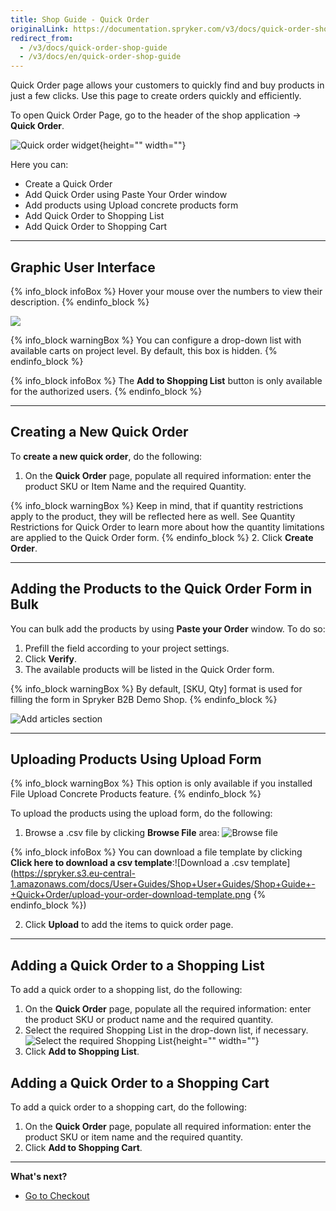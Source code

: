 ```yaml
---
title: Shop Guide - Quick Order
originalLink: https://documentation.spryker.com/v3/docs/quick-order-shop-guide
redirect_from:
  - /v3/docs/quick-order-shop-guide
  - /v3/docs/en/quick-order-shop-guide
---
```



Quick Order page allows your customers to quickly find and buy products in just a few clicks. Use this page to create orders quickly and efficiently.

To open Quick Order Page, go to the header of the shop application → **Quick Order**.

![Quick order widget](https://spryker.s3.eu-central-1.amazonaws.com/docs/User+Guides/Shop+User+Guides/Shop+Guide+-+Quick+Order/quick-order-widget.png){height="" width=""}

Here you can:

* Create a Quick Order
* Add Quick Order using Paste Your Order window
* Add products using Upload concrete products form
* Add Quick Order to Shopping List
* Add Quick Order to Shopping Cart
***
## Graphic User Interface

{% info_block infoBox %}
Hover your mouse over the numbers to view their description.
{% endinfo_block %}
<div class="mapster-container">
            <img class="mapster-image" src="https://spryker.s3.eu-central-1.amazonaws.com/docs/User+Guides/Shop+User+Guides/Shop+Guide+-+Quick+Order/quick-order-ui.png" usemap="#Map" data-mapster-config="" />
<map class="mapster-map" name="Map" id="Map">
                <area alt="" id="id1" href="#" shape="rect" coords="101,117,141,157" data-static-state="false" data-key="id1" data-tool-tip="Use this field to search for specific products. Start typing Product Name or SKU and you will see a drop-down box with the suggested product SKU or name combination." />
                <area alt="" id="id2" href="#" shape="rect" coords="267,67,307,108" data-static-state="false" data-key="id2" data-tool-tip="A base unit used for purchasing." />
                <area alt="" id="id3" href="#" shape="rect" coords="374,75,414,115" data-static-state="false" data-key="id3" data-tool-tip="Field to edit the number of items to be purchased." />
                <area alt="" id="id4" href="#" shape="rect" coords="528,74,569,114" data-static-state="false" data-key="id4" data-tool-tip="Price that is dynamically calculated depending on the number of items." />
                <area alt="" id="id5" href="#" shape="rect" coords="655,112,696,152" data-static-state="false" data-key="id5" data-tool-tip="Removes line." />
                <area alt="" id="id6" href="#" shape="rect" coords="141,596,181,637" data-static-state="false" data-key="id6" data-tool-tip="Adds more input fields to order." />
                <area alt="" id="id7" href="#" shape="rect" coords="369,644,409,685" data-static-state="false" data-key="id7" data-tool-tip="Adds items to cart." />
                <area alt="" id="id8" href="#" shape="rect" coords="369,698,410,737" data-static-state="false" data-key="id8" data-tool-tip="Creates a new order. In the B2B demo shop, this icon is hidden by default." />
                <area alt="" id="id9" href="#" shape="rect" coords="369,751,410,791" data-static-state="false" data-key="id9" data-tool-tip="Adds the items to a shopping list." />
                <area alt="" id="id10" href="#" shape="rect" coords="371,810,411,850" data-static-state="false" data-key="id10" data-tool-tip="Name of the shopping list items will be added to. You can select any existing shopping list from the drop-down list." />
                <area alt="" id="id11" href="#" shape="rect" coords="719,600,757,641" data-static-state="false" data-key="id11" data-tool-tip="Clears quick order page." />
                <area alt="" id="id12" href="#" shape="rect" coords="904,100,945,140" data-static-state="false" data-key="id12" data-tool-tip="The field where you can paste existing order details. To paste an order, enter item # and quantity separated by spaces, semicolons or commas." />
                <area alt="" id="id13" href="#" shape="rect" coords="905,334,945,375" data-static-state="false" data-key="id13" data-tool-tip="This widget allows shopper to upload an order using a CSV file." />
            </map>
        </div>
        
{% info_block warningBox %}
You can configure a drop-down list with available carts on project level. By default, this box is hidden.
{% endinfo_block %}

{% info_block infoBox %}
The **Add to Shopping List** button is only available for the authorized users.
{% endinfo_block %}
***
## Creating a New Quick Order

To **create a new quick order**, do the following:

1. On the **Quick Order** page, populate all required information: enter the product SKU or Item Name and the required Quantity.

{% info_block warningBox %}
Keep in mind, that if quantity restrictions apply to the product, they will be reflected here as well. See Quantity Restrictions for Quick Order to learn more about how the quantity limitations are applied to the Quick Order form.
{% endinfo_block %}
2. Click **Create Order**.
***
## Adding the Products to the Quick Order Form in Bulk

You can bulk add the products by using **Paste your Order** window. To do so:

1. Prefill the field according to your project settings.
2. Click **Verify**.
3. The available products will be listed in the Quick Order form.

{% info_block warningBox %}
By default, [SKU, Qty] format is used for filling the form in Spryker B2B Demo Shop.
{% endinfo_block %}

![Add articles section](https://spryker.s3.eu-central-1.amazonaws.com/docs/User+Guides/Shop+User+Guides/Shop+Guide+-+Quick+Order/quick-order-add-articles.png)
***
## Uploading Products Using Upload Form

{% info_block warningBox %}
This option is only available if you installed File Upload Concrete Products feature.
{% endinfo_block %}

To upload the products using the upload form, do the following:

1. Browse a .csv file by clicking **Browse File** area:
![Browse file](https://spryker.s3.eu-central-1.amazonaws.com/docs/User+Guides/Shop+User+Guides/Shop+Guide+-+Quick+Order/upload-your-order-browse-file.png) 

{% info_block infoBox %}
You can download a file template by clicking **Click here to download a csv template**:![Download a .csv template](https://spryker.s3.eu-central-1.amazonaws.com/docs/User+Guides/Shop+User+Guides/Shop+Guide+-+Quick+Order/upload-your-order-download-template.png
{% endinfo_block %})

2. Click **Upload** to add the items to quick order page.
***
## Adding a Quick Order to a Shopping List

To add a quick order to a shopping list, do the following:

1. On the **Quick Order** page, populate all the required information: enter the product SKU or product name and the required quantity.
2. Select the required Shopping List in the drop-down list, if necessary.
![Select the required Shopping List](https://spryker.s3.eu-central-1.amazonaws.com/docs/User+Guides/Shop+User+Guides/Shop+Guide+-+Quick+Order/select-list-quick-order.png){height="" width=""}
3. Click **Add to Shopping List**.

## Adding a Quick Order to a Shopping Cart

To add a quick order to a shopping cart, do the following:

1. On the **Quick Order** page, populate all required information: enter the product SKU or item name and the required quantity.
2. Click **Add to Shopping Cart**.
***
**What's next?**
* [Go to Checkout](/docs/scos/dev/user-guides/201907.0/shop-user-guide/checkout/shop-guide-checkout.html)

